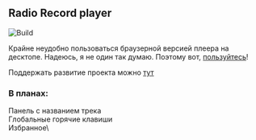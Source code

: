## Radio Record player

![Build](https://github.com/s366315/Radio-Record-macos/actions/workflows/build.yml/badge.svg)

Крайне неудобно пользоваться браузерной версией плеера на десктопе. Надеюсь, я не один так думаю. Поэтому вот, [пользуйтесь](https://github.com/s366315/Radio-Record-macos/releases/tag/1.0.0)!

Поддержать развитие проекта можно [тут](https://pay.cloudtips.ru/p/3bd816e2)

### В планах:
Панель с названием трека\
Глобальные горячие клавиши\
Избранное\
